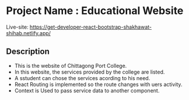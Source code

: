 # Project Name : Educational Website

Live-site: https://get-developer-react-bootstrap-shakhawat-shihab.netlify.app/

## Description

* This is the website of Chittagong Port College.
* In this website, the services provided by the college are listed.
* A sstudent can chose the services acording to his need.
* React Routing is implemented so the route changes with uers activity.
* Context is Used to pass service data to another component.